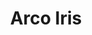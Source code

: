 ---
title: "Arco Iris"
url: /ciudad-autonoma-de-buenos-aires/arco-iris-avenida-cabildo/
shop: Betten
---